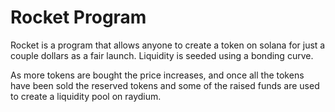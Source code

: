 # Rocket Program

Rocket is a program that allows anyone to create a token on solana for just a couple dollars as a fair launch. Liquidity is seeded using a bonding curve.

As more tokens are bought the price increases, and once all the tokens have been sold the reserved tokens and some of the raised funds are used to create a liquidity pool on raydium.

